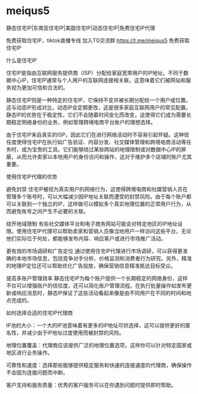 # meiqus5
静态住宅IP|东南亚住宅IP|美国住宅IP|动态住宅IP|免费住宅IP代理


免费获取住宅IP，tiktok直播专线
加入TG交流群
https://t.me/meiqus5 免费获取住宅IP


什么是住宅IP

住宅IP是指由互联网服务提供商（ISP）分配给家庭宽带用户的IP地址。不同于数据中心IP，住宅IP通常与个人用户的互联网连接相关联，这意味着它们被网站和服务视为更加可信和合法的。


静态住宅IP则是一种特定的住宅IP，它保持不变并被长期分配给一个用户或位置。这与动态IP形成对比，动态IP会定期更改，这是很多家庭互联网用户的常见配置。静态IP的优势在于稳定性，它们不会随着时间变化而改变，这使得它们成为需要长期稳定网络身份的业务，例如管理跨境电商平台账户的理想选择。


由于住宅IP来自真实的ISP，因此它们在进行网络活动时不容易引起怀疑。这种信任度使得住宅IP在执行如广告验证、内容分发、社交媒体管理和跨境电商活动等任务时，成为宝贵的工具。它们能够绕过某些网站的地理限制或对数据中心IP的屏蔽，从而允许卖家以本地用户的身份访问和操作，这对于维护多个店铺的账户尤其重要。



使用住宅IP代理的优势

避免封禁
住宅IP被视为真实用户的网络行为，这使得跨境电商和社媒营销人员在管理多个账号时，可以大幅减少因IP地址关联而遭受的封禁风险。由于每个账户都可以关联到一个独立的IP，这样做可以模拟多个真实地理位置的正常用户行为，从而避免账号之间产生不必要的关联。


绕开地域限制
有些社交媒体平台和电子商务网站可能会对特定地区的IP地址设限。使用住宅IP代理可以帮助卖家和营销人员像当地用户一样访问这些平台，无论他们实际位于何处，都能够发布内容、响应客户或进行市场推广活动。


更有效的市场调研和广告定位
通过使用住宅IP代理进行市场调研，可以获得更准确的本地市场信息，包括竞争对手分析、价格监测和消费者行为研究。另外，精准的地理IP定位还可以帮助优化广告投放，确保营销信息精准抵达目标受众。


提高多账户管理效率
静态住宅IP为每个账户提供一个长期稳定的网络身份，这样不仅可以增强账户的信任度，还可以简化账户管理流程。在执行批量操作如发布更新或响应消息时，静态IP保证了这些活动看起来像是由不同用户在不同的时间和地点完成的。



如何选择合适的住宅IP代理商

IP池的大小：一个大的IP池意味着有更多的IP地址可供选择，这可以提供更好的匿名性，并减少由于IP地址过度使用而被封禁的风险。

地理位置覆盖：代理商应该提供广泛的地理位置选项，这样你可以针对特定国家或地区进行业务操作。

可靠性和速度：选择那些能够提供稳定服务和快速的连接速度的代理商，确保操作不会因为连接问题而中断。

客户支持和服务质量：优秀的客户服务可以在你遇到问题时提供即时帮助。
